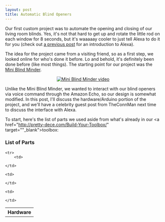 ```yaml
---
layout: post
title: Automatic Blind Openers
---
```

Our first custom project was to automate the opening and closing of our living room blinds. Yes, it's not that hard to get up and rotate the little rod on each window for 8 seconds, but it's waaaaay cooler to just tell Alexa to do it for you (check out <a href="http://pretty-dece.com/Start-Automating/" target="\_blank">a previous post</a> for an introduction to Alexa).

<!--more-->

The idea for the project came from a visiting friend, so as a first step, we looked online for who's done it before. Lo and behold, it's definitely been done before (like most things). The starting point for our project was the <a href="http://makezine.com/projects/mini-blind-minder/" target="\_blank">Mini Blind Minder</a>.

<center><a href="http://www.youtube.com/watch?v=YcR2yHHYzd8" target="\_blank"><img src="http://img.youtube.com/vi/YcR2yHHYzd8/0.jpg"
alt="Mini Blind Minder video"></img></a></center>

Unlike the Mini Blind Minder, we wanted to interact with our blind openers via voice command through the Amazon Echo, so our design is somewhat modified. In this post, I'll discuss the hardware/Arduino portion of the project, and we'll have a celebrity guest post from TheConnMan next time to discuss the interface with Alexa.

To start, here's the list of parts we used aside from what's already in our <a href="http://pretty-dece.com/Build-Your-Toolbox/" target=""\_blank">toolbox</a>:

### List of Parts ###
<table>
	<tr>
		<th colspan="3">Hardware</th>
	</tr>

	<tr>
		<td>

    </td>

    <td>

    </td>

    <td>

    </td>
  </tr>
</table>
